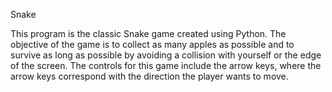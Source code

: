 Snake 

This program is the classic Snake game created using Python. The objective of the game is to collect as many apples as possible and to survive as long as possible by avoiding a collision with yourself or the edge of the screen. The controls for this game include the arrow keys, where the arrow keys correspond with the direction the player wants to move. 
